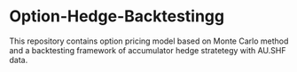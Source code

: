 # Option-Hedge-Backtestingg
This repository contains option pricing model based on Monte Carlo method and a backtesting framework of accumulator hedge stratetegy with AU.SHF data.

